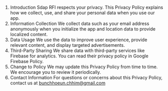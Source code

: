1. Introduction
   Sdap RFI respects your privacy. This Privacy Policy explains how we collect, use, and share your personal data when you use our app.
2. Information Collection
   We collect data such as your email address anonymously when you initialize the app and location data to provide localized content.
4. Data Usage
   We use the data to improve user experience, provide relevant content, and display targeted advertisements.
5. Third-Party Sharing
   We share data with third-party services like Firebase for analytics. You can read their privacy policy in Google Firebase Policy.
6. Change to Policy
   We may update this Privacy Policy from time to time. We encourage you to review it periodically.
7. Contact Information
   For questions or concerns about this Privacy Policy, contact us at bunchhoeun.chhim@gmail.com
   
   
